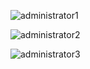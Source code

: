 ![administrator1](https://user-images.githubusercontent.com/73499494/110836431-55281300-82a0-11eb-88a9-5c1cc98abbc7.png)

![administrator2](https://user-images.githubusercontent.com/73499494/110838863-40994a00-82a3-11eb-93e7-0d78a4608988.png)

![administrator3](https://user-images.githubusercontent.com/73499494/110838892-468f2b00-82a3-11eb-885e-4f8d286a3067.png)
